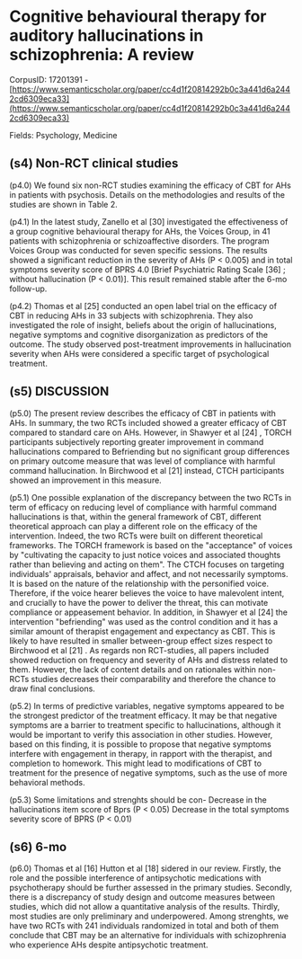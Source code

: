 # Cognitive behavioural therapy for auditory hallucinations in schizophrenia: A review

CorpusID: 17201391 - [https://www.semanticscholar.org/paper/cc4d1f20814292b0c3a441d6a2442cd6309eca33](https://www.semanticscholar.org/paper/cc4d1f20814292b0c3a441d6a2442cd6309eca33)

Fields: Psychology, Medicine

## (s4) Non-RCT clinical studies
(p4.0) We found six non-RCT studies examining the efficacy of CBT for AHs in patients with psychosis. Details on the methodologies and results of the studies are shown in Table 2.

(p4.1) In the latest study, Zanello et al [30] investigated the effectiveness of a group cognitive behavioural therapy for AHs, the Voices Group, in 41 patients with schizophrenia or schizoaffective disorders. The program Voices Group was conducted for seven specific sessions. The results showed a significant reduction in the severity of AHs (P < 0.005) and in total symptoms severity score of BPRS 4.0 [Brief Psychiatric Rating Scale [36] ; without hallucination (P < 0.01)]. This result remained stable after the 6-mo follow-up.

(p4.2) Thomas et al [25] conducted an open label trial on the efficacy of CBT in reducing AHs in 33 subjects with schizophrenia. They also investigated the role of insight, beliefs about the origin of hallucinations, negative symptoms and cognitive disorganization as predictors of the outcome. The study observed post-treatment improvements in hallucination severity when AHs were considered a specific target of psychological treatment.
## (s5) DISCUSSION
(p5.0) The present review describes the efficacy of CBT in patients with AHs. In summary, the two RCTs included showed a greater efficacy of CBT compared to standard care on AHs. However, in Shawyer et al [24] , TORCH participants subjectively reporting greater improvement in command hallucinations compared to Befriending but no significant group differences on primary outcome measure that was level of compliance with harmful command hallucination. In Birchwood et al [21] instead, CTCH participants showed an improvement in this measure.

(p5.1) One possible explanation of the discrepancy between the two RCTs in term of efficacy on reducing level of compliance with harmful command hallucinations is that, within the general framework of CBT, different theoretical approach can play a different role on the efficacy of the intervention. Indeed, the two RCTs were built on different theoretical frameworks. The TORCH framework is based on the "acceptance" of voices by "cultivating the capacity to just notice voices and associated thoughts rather than believing and acting on them". The CTCH focuses on targeting individuals' appraisals, behavior and affect, and not necessarily symptoms. It is based on the nature of the relationship with the personified voice. Therefore, if the voice hearer believes the voice to have malevolent intent, and crucially to have the power to deliver the threat, this can motivate compliance or appeasement behavior. In addition, in Shawyer et al [24] the intervention "befriending" was used as the control condition and it has a similar amount of therapist engagement and expectancy as CBT. This is likely to have resulted in smaller between-group effect sizes respect to Birchwood et al [21] . As regards non RCT-studies, all papers included showed reduction on frequency and severity of AHs and distress related to them. However, the lack of content details and on rationales within non-RCTs studies decreases their comparability and therefore the chance to draw final conclusions.

(p5.2) In terms of predictive variables, negative symptoms appeared to be the strongest predictor of the treatment efficacy. It may be that negative symptoms are a barrier to treatment specific to hallucinations, although it would be important to verify this association in other studies. However, based on this finding, it is possible to propose that negative symptoms interfere with engagement in therapy, in rapport with the therapist, and completion to homework. This might lead to modifications of CBT to treatment for the presence of negative symptoms, such as the use of more behavioral methods.

(p5.3) Some limitations and strenghts should be con- Decrease in the hallucinations item score of Bprs (P < 0.05) Decrease in the total symptoms severity score of BPRS (P < 0.01)
## (s6) 6-mo
(p6.0) Thomas et al [16]  Hutton et al [18]   sidered in our review. Firstly, the role and the possible interference of antipsychotic medications with psychotherapy should be further assessed in the primary studies. Secondly, there is a discrepancy of study design and outcome measures between studies, which did not allow a quantitative analysis of the results. Thirdly, most studies are only preliminary and underpowered. Among strenghts, we have two RCTs with 241 individuals randomized in total and both of them conclude that CBT may be an alternative for individuals with schizophrenia who experience AHs despite antipsychotic treatment.
